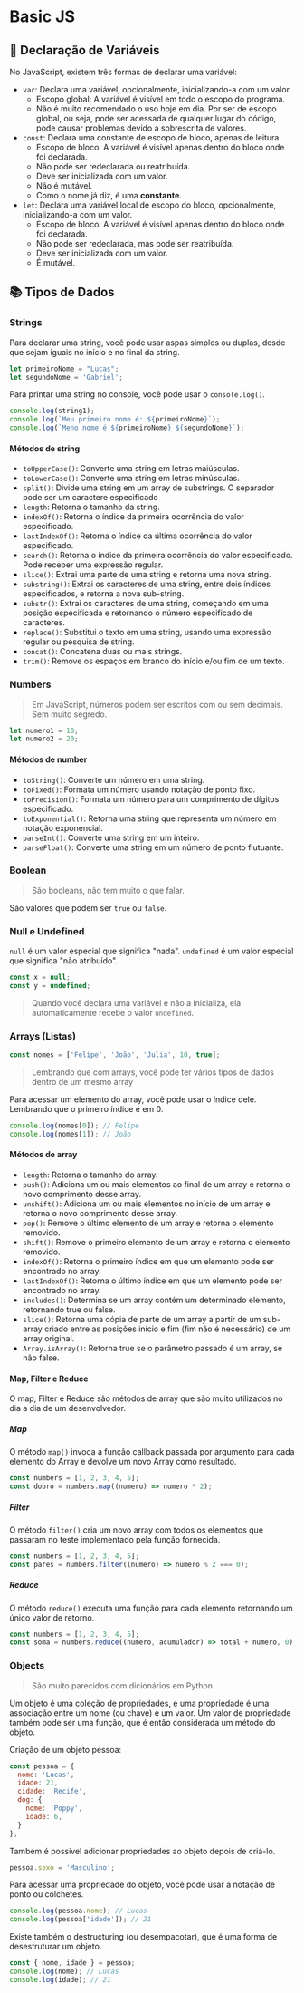 # Basic JS

## 🔢 Declaração de Variáveis

No JavaScript, existem três formas de declarar uma variável:

- `var`: Declara uma variável, opcionalmente, inicializando-a com um valor.
  - Escopo global: A variável é visível em todo o escopo do programa.
  - Não é muito recomendado o uso hoje em dia. Por ser de escopo global, ou seja, pode ser acessada de qualquer lugar do código, pode causar problemas devido a sobrescrita de valores.
- `const`: Declara uma constante de escopo de bloco, apenas de leitura.
  - Escopo de bloco: A variável é visível apenas dentro do bloco onde foi declarada.
  - Não pode ser redeclarada ou reatribuída.
  - Deve ser inicializada com um valor.
  - Não é mutável.
  - Como o nome já diz, é uma **constante**.
- `let`: Declara uma variável local de escopo do bloco, opcionalmente, inicializando-a com um valor.
  - Escopo de bloco: A variável é visível apenas dentro do bloco onde foi declarada.
  - Não pode ser redeclarada, mas pode ser reatribuída.
  - Deve ser inicializada com um valor.
  - É mutável.

## 📚 Tipos de Dados

### Strings

Para declarar uma string, você pode usar aspas simples ou duplas, desde que sejam iguais no início e no final da string.

```js
let primeiroNome = "Lucas";
let segundoNome = 'Gabriel';
```

Para printar uma string no console, você pode usar o `console.log()`.

```js
console.log(string1);
console.log(`Meu primeiro nome é: ${primeiroNome}`);
console.log(`Meno nome é ${primeiroNome} ${segundoNome}`);
```

#### Métodos de string

- `toUpperCase()`: Converte uma string em letras maiúsculas.
- `toLowerCase()`: Converte uma string em letras minúsculas.
- `split()`: Divide uma string em um array de substrings. O separador pode ser um caractere especificado
- `length`: Retorna o tamanho da string.
- `indexOf()`: Retorna o índice da primeira ocorrência do valor especificado.
- `lastIndexOf()`: Retorna o índice da última ocorrência do valor especificado.
- `search()`: Retorna o índice da primeira ocorrência do valor especificado. Pode receber uma expressão regular.
- `slice()`: Extrai uma parte de uma string e retorna uma nova string.
- `substring()`: Extrai os caracteres de uma string, entre dois índices especificados, e retorna a nova sub-string.
- `substr()`: Extrai os caracteres de uma string, começando em uma posição especificada e retornando o número especificado de caracteres.
- `replace()`: Substitui o texto em uma string, usando uma expressão regular ou pesquisa de string.
- `concat()`: Concatena duas ou mais strings.
- `trim()`: Remove os espaços em branco do início e/ou fim de um texto.

### Numbers

> Em JavaScript, números podem ser escritos com ou sem decimais. Sem muito segredo.

```js
let numero1 = 10;
let numero2 = 20;
```

#### Métodos de number

- `toString()`: Converte um número em uma string.
- `toFixed()`: Formata um número usando notação de ponto fixo.
- `toPrecision()`: Formata um número para um comprimento de dígitos especificado.
- `toExponential()`: Retorna uma string que representa um número em notação exponencial.
- `parseInt()`: Converte uma string em um inteiro.
- `parseFloat()`: Converte uma string em um número de ponto flutuante.

### Boolean

> São booleans, não tem muito o que falar.

São valores que podem ser `true` ou `false`.

### Null e Undefined

`null` é um valor especial que significa "nada". `undefined` é um valor especial que significa "não atribuído".

```js
const x = null;
const y = undefined;
```

> Quando você declara uma variável e não a inicializa, ela automaticamente recebe o valor `undefined`.

### Arrays (Listas)

```js
const nomes = ['Felipe', 'João', 'Julia', 10, true];
```

> Lembrando que com arrays, você pode ter vários tipos de dados dentro de um mesmo array

Para acessar um elemento do array, você pode usar o índice dele. Lembrando que o primeiro índice é em 0.

```js
console.log(nomes[0]); // Felipe
console.log(nomes[1]); // João
```

#### Métodos de array

- `length`: Retorna o tamanho do array.
- `push()`: Adiciona um ou mais elementos ao final de um array e retorna o novo comprimento desse array.
- `unshift()`: Adiciona um ou mais elementos no início de um array e retorna o novo comprimento desse array.
- `pop()`: Remove o último elemento de um array e retorna o elemento removido.
- `shift()`: Remove o primeiro elemento de um array e retorna o elemento removido.
- `indexOf()`: Retorna o primeiro índice em que um elemento pode ser encontrado no array.
- `lastIndexOf()`: Retorna o último índice em que um elemento pode ser encontrado no array.
- `includes()`: Determina se um array contém um determinado elemento, retornando true ou false.
- `slice()`: Retorna uma cópia de parte de um array a partir de um sub-array criado entre as posições início e fim (fim não é necessário) de um array original.
- `Array.isArray()`: Retorna true se o parâmetro passado é um array, se não false.

#### Map, Filter e Reduce

O map, Filter e Reduce são métodos de array que são muito utilizados no dia a dia de um desenvolvedor.

##### Map

O método `map()` invoca a função callback passada por argumento para cada elemento do Array e devolve um novo Array como resultado.

```js
const numbers = [1, 2, 3, 4, 5];
const dobro = numbers.map((numero) => numero * 2);
```

##### Filter

O método `filter()` cria um novo array com todos os elementos que passaram no teste implementado pela função fornecida.

```js
const numbers = [1, 2, 3, 4, 5];
const pares = numbers.filter((numero) => numero % 2 === 0);
```

##### Reduce

O método `reduce()` executa uma função para cada elemento retornando um único valor de retorno.

```js
const numbers = [1, 2, 3, 4, 5];
const soma = numbers.reduce((numero, acumulador) => total + numero, 0);
```

### Objects

> São muito parecidos com dicionários em Python

Um objeto é uma coleção de propriedades, e uma propriedade é uma associação entre um nome (ou chave) e um valor. Um valor de propriedade também pode ser uma função, que é então considerada um método do objeto.

Criação de um objeto pessoa:

```js
const pessoa = {
  nome: 'Lucas',
  idade: 21,
  cidade: 'Recife',
  dog: {
    nome: 'Poppy',
    idade: 6,
  }
};
```

Também é possível adicionar propriedades ao objeto depois de criá-lo.

```js
pessoa.sexo = 'Masculino';
```

Para acessar uma propriedade do objeto, você pode usar a notação de ponto ou colchetes.

```js
console.log(pessoa.nome); // Lucas
console.log(pessoa['idade']); // 21
```

Existe também o destructuring (ou desempacotar), que é uma forma de desestruturar um objeto.

```js
const { nome, idade } = pessoa;
console.log(nome); // Lucas
console.log(idade); // 21
```
